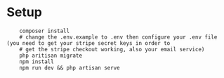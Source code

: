 <!-- Demo:
<a href="https://www.isawi.tech/projects/shopi">Click here</a> -->
# Setup
```
    composer install
    # change the .env.example to .env then configure your .env file (you need to get your stripe secret keys in order to 
    # get the stripe checkout working, also your email service)
    php aritisan migrate
    npm install
    npm run dev && php artisan serve
```
<!-- # Preview
![Screen Shot 2023-05-28 at 18 14 28](https://github.com/YusufLisawi/Shopi/assets/90868691/6c4d3cca-9c31-4fe8-bf4b-584581032edf)
![Screen Shot 2023-05-28 at 18 15 01](https://github.com/YusufLisawi/Shopi/assets/90868691/6f1b18fd-ade5-46e5-850d-91566f585faf)
![Screen Shot 2023-05-28 at 18 15 12](https://github.com/YusufLisawi/Shopi/assets/90868691/31f02ed2-bc14-41cb-9c6e-0d36b42e59e0)
![Screen Shot 2023-05-28 at 18 15 57](https://github.com/YusufLisawi/Shopi/assets/90868691/9bbcee17-37a9-43ad-9e35-4f68da7ed76f)
![Screen Shot 2023-05-28 at 18 16 30](https://github.com/YusufLisawi/Shopi/assets/90868691/8b3a7374-a7ac-4661-900a-c06e89a50193)
![Screen Shot 2023-05-28 at 18 16 41](https://github.com/YusufLisawi/Shopi/assets/90868691/f1c3970f-f3a7-42d9-8ed2-620cbe3db6c3)
![Screen Shot 2023-05-28 at 18 16 51](https://github.com/YusufLisawi/Shopi/assets/90868691/fd9a2c85-53b2-4bde-ab0e-75b94841ea9a)
![Screen Shot 2023-05-28 at 18 17 05](https://github.com/YusufLisawi/Shopi/assets/90868691/d4684f14-c996-4a29-84ba-a2841102b63d)
![Screen Shot 2023-05-28 at 18 17 22](https://github.com/YusufLisawi/Shopi/assets/90868691/ba5d6ab6-1897-499e-9a1e-25f2628ddf2e)
![Screen Shot 2023-05-28 at 18 17 34](https://github.com/YusufLisawi/Shopi/assets/90868691/a3d403e9-0623-44c4-95e3-ff66f088b313)
![Screen Shot 2023-05-28 at 18 18 01](https://github.com/YusufLisawi/Shopi/assets/90868691/9f61537b-79e4-4d85-a1ba-d0a8dbc7ef77)
![Screen Shot 2023-05-28 at 18 18 09](https://github.com/YusufLisawi/Shopi/assets/90868691/4bf526a8-9207-4efc-8bce-ec7f203e547c)
![Screen Shot 2023-05-28 at 18 18 24](https://github.com/YusufLisawi/Shopi/assets/90868691/82031c11-08c8-4718-8d11-6a927d336a05)
![Screen Shot 2023-05-28 at 18 18 36](https://github.com/YusufLisawi/Shopi/assets/90868691/2c175a8d-5eb0-4fa7-a8a2-54f1919ffb25) -->
